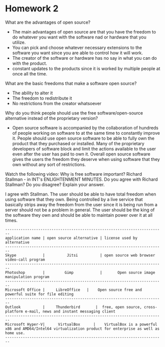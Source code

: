 # Homework 2

What are the advantages of open source?
* The main advantages of open source are that you have the freedom to do whatever you want with the software nad or hardware that you utilize.
* You can pick and choose whatever necessary extensions to the software you want since you are able to control how it will work.
* The creator of the software or hardware has no say in what you can do with the product.
* constant updates to the products since it is worked by multiple people at once all the time.

What are the basic freedoms that make a software open source?
* The ability to alter it
* The freedom to redistribute it
* No restrictions from the creator whatsoever

Why do you think people should use the free software/open-source alternative instead of the proprietary version?
* Open source software is accompanied by the collaboration of hundreds of people working on software to at the same time to constantly improve it. People should use open source software to be able to fully own the product that they purchased or installed. Many of the proprietary developers of software block and limit the actions available to the user even after the user has paid to own it. Overall open source software gives the users the freedom they deserve when using software that they own without any sort of restrictions.

Watch the following video: Why is free software important? Richard Stallman - in INT's ENLIGHTENMENT MINUTES. Do you agree with Richard Stallman? Do you disagree? Explain your answer.

I agree with Stallman. The user should be able to have total freedom when using software that they own. Being controlled by a live service that basically strips away the freedom from the user since it is being run from a server should not be a problem in general. The user should be the king of the software they own and should be able to maintain power over it at all times.


```
------------------------------------------------------------------------
application name | open source alternative | license used by alternative
------------------------------------------------------------------------
Skype            |          Jitsi          | open source web browser video-call program
------------------------------------------------------------------------
Photoshop        |         Gimp            |       Open source image manipulation program          
------------------------------------------------------------------------
Microsoft Office |     LibreOffice   |    Open source free and powerful suite for file editing              
------------------------------------------------------------------------
Outlook          |     Thunderbird       |  free, open source, cross-platform e-mail, news and instant messaging client                       
------------------------------------------------------------------------
Microsoft Hyper-V|      VirtualBox      |    VirtualBox is a powerful x86 and AMD64/Intel64 virtualization product for enterprise as well as home use.                        
------------------------------------------------------------------------
```